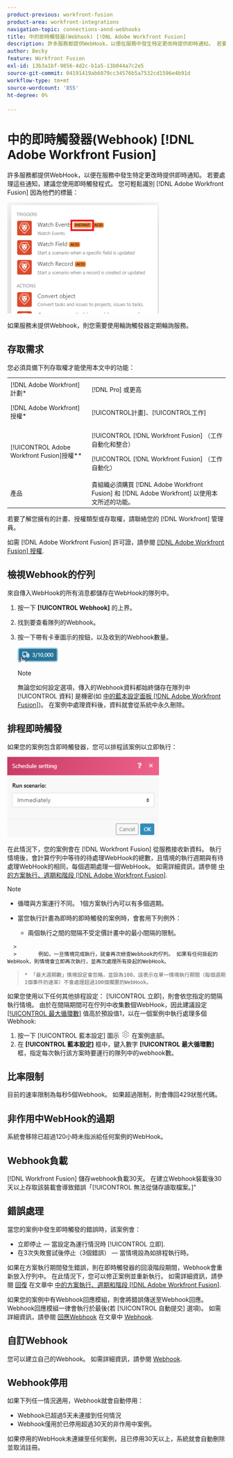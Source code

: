 ```yaml
---
product-previous: workfront-fusion
product-area: workfront-integrations
navigation-topic: connections-annd-webhooks
title: 中的即時觸發器(Webhook) [!DNL Adobe Workfront Fusion]
description: 許多服務都提供WebHook，以便在服務中發生特定更改時提供即時通知。 若要處理這些通知，建議您使用即時觸發程式。 本文說明在Adobe Workfront Fusion中使用即時觸發程式的功能。
author: Becky
feature: Workfront Fusion
exl-id: 13b3a1bf-9856-4d2c-b1a5-13b044a7c2e5
source-git-commit: 04191419ab6079cc34576b5a7532cd1596e4b91d
workflow-type: tm+mt
source-wordcount: '855'
ht-degree: 0%

---
```


# 中的即時觸發器(Webhook) [!DNL Adobe Workfront Fusion]

許多服務都提供WebHook，以便在服務中發生特定更改時提供即時通知。 若要處理這些通知，建議您使用即時觸發程式。 您可輕鬆識別 [!DNL Adobe Workfront Fusion] 因為他們的標籤：

![](assets/instant-350x256.png)

如果服務未提供Webhook，則您需要使用輪詢觸發器定期輪詢服務。

## 存取需求

您必須具備下列存取權才能使用本文中的功能：

<table style="table-layout:auto"> 
 <col> 
 <col> 
 <tbody> 
  <tr> 
    <td role="rowheader">[!DNL Adobe Workfront] 計劃*</td> 
   <td> <p>[!DNL Pro] 或更高</p> </td> 
  </tr> 
  <tr data-mc-conditions=""> 
   <td role="rowheader">[!DNL Adobe Workfront] 授權*</td> 
   <td> <p>[!UICONTROL計畫]、[!UICONTROL工作]</p> </td> 
  </tr> 
  <tr> 
   <td role="rowheader">[!UICONTROL Adobe Workfront Fusion]授權**</td> 
   <td> <p>[!UICONTROL [!DNL Workfront Fusion] （工作自動化和整合） </p> <p>[!UICONTROL [!DNL Workfront Fusion] （工作自動化）</p>  </td> 
  </tr> 
  <tr> 
   <td role="rowheader">產品</td> 
   <td>貴組織必須購買 [!DNL Adobe Workfront Fusion] 和 [!DNL Adobe Workfront] 以使用本文所述的功能。</td> 
  </tr> 
 </tbody> 
</table>

若要了解您擁有的計畫、授權類型或存取權，請聯絡您的 [!DNL Workfront] 管理員。

如需 [!DNL Adobe Workfront Fusion] 許可證，請參閱 [[!DNL Adobe Workfront Fusion] 授權](../../workfront-fusion/get-started/license-automation-vs-integration.md).

## 檢視Webhook的佇列

來自傳入WebHook的所有消息都儲存在WebHook的隊列中。

1. 按一下 **[!UICONTROL Webhook]** 的上界。
1. 找到要查看隊列的Webhook。
1. 按一下帶有卡車圖示的按鈕，以及收到的Webhook數量。

   ![](assets/webhooks-truck-icon.png)

   >[!NOTE]
   >
   >無論您如何設定選項，傳入的Webhook資料都始終儲存在隊列中 [!UICONTROL 資料] 是機密(如 [中的藍本設定面板 [!DNL Adobe Workfront Fusion]](../../workfront-fusion/scenarios/scenario-settings-panel.md))。 在案例中處理資料後，資料就會從系統中永久刪除。

## 排程即時觸發

如果您的案例包含即時觸發器，您可以排程該案例以立即執行：

![](assets/schedule-setting-350x185.png)

在此情況下，您的案例會在 [!DNL Workfront Fusion] 從服務接收新資料。 執行情境後，會計算佇列中等待的待處理WebHook的總數，且情境的執行週期與有待處理WebHook的相同，每個週期處理一個WebHook。 如需詳細資訊，請參閱 [中的方案執行、週期和階段 [!DNL Adobe Workfront Fusion]](../../workfront-fusion/scenarios/scenario-execution-cycles-phases.md).

>[!NOTE]
>
>* 循環與方案運行不同。 1個方案執行內可以有多個週期。
>* 當您執行計畫為即時的即時觸發的案例時，會套用下列例外：
   >
   >     * 兩個執行之間的間隔不受定價計畫中的最小間隔的限制。

      >
      >       例如，一旦情境完成執行，就會再次檢查Webhook的佇列。 如果有任何掛起的WebHook，則情境會立即再次執行，並再次處理所有掛起的WebHook。
   >   
   >     * 「最大週期數」情境設定會忽略，並設為100，這表示在單一情境執行期間（每個週期1個事件的速率）不會處理超過100個擱置的WebHook。
>



如果您使用以下任何其他排程設定： [!UICONTROL 立即]，則會依您指定的間隔執行情境。 由於在間隔期間可在佇列中收集數個WebHook，因此建議設定 [[!UICONTROL 最大循環數]](../../workfront-fusion/scenarios/scenario-settings-panel.md#maximum) 值高於預設值1，以在一個案例中執行處理多個Webhook:

1. 按一下 [!UICONTROL 藍本設定] 圖示 ![](assets/gear-icon-settings.png) 在案例底部。
1. 在 **[!UICONTROL 藍本設定]** 框中，鍵入數字 **[!UICONTROL 最大循環數]** 框，指定每次執行該方案時要運行的隊列中的webhook數。

## 比率限制

目前的速率限制為每秒5個Webhook。 如果超過限制，則會傳回429狀態代碼。

## 非作用中WebHook的過期

系統會移除已超過120小時未指派給任何案例的WebHook。

## Webhook負載

[!DNL Workfront Fusion] 儲存webhook負載30天。 在建立Webhook裝載後30天以上存取該裝載會導致錯誤「[!UICONTROL 無法從儲存讀取檔案。]&quot;

## 錯誤處理

當您的案例中發生即時觸發的錯誤時，該案例會：

* 立即停止 — 當設定為運行情況時 [!UICONTROL 立即].
* 在3次失敗嘗試後停止（3個錯誤） — 當情境設為如排程執行時。

如果在方案執行期間發生錯誤，則在即時觸發器的回滾階段期間，Webhook會重新放入佇列中。 在此情況下，您可以修正案例並重新執行。 如需詳細資訊，請參閱 [回復](../../workfront-fusion/scenarios/scenario-execution-cycles-phases.md#rollback) 在文章中 [中的方案執行、週期和階段 [!DNL Adobe Workfront Fusion]](../../workfront-fusion/scenarios/scenario-execution-cycles-phases.md).

如果您的案例中有Webhook回應模組，則會將錯誤傳送至Webhook回應。 Webhook回應模組一律會執行於最後(若 [!UICONTROL 自動提交] 選項)。 如需詳細資訊，請參閱 [回應Webhook](../../workfront-fusion/apps-and-their-modules/webhooks-updated.md#respondi) 在文章中 [Webhook](../../workfront-fusion/apps-and-their-modules/webhooks-updated.md).

## 自訂Webhook

您可以建立自己的Webhook。 如需詳細資訊，請參閱 [Webhook](../../workfront-fusion/apps-and-their-modules/webhooks-updated.md).

## Webhook停用

如果下列任一情況適用，Webhook就會自動停用：

* Webhook已超過5天未連接到任何情況
* Webhook僅用於已停用超過30天的非作用中案例。

如果停用的WebHook未連線至任何案例，且已停用30天以上，系統就會自動刪除並取消註冊。


